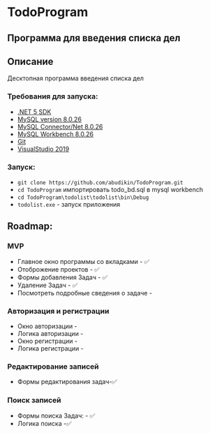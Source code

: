 # TodoProgram
## Программа для введения списка дел

## Описание
Десктопная программа введения списка дел
### Требования для запуска:
* [.NET 5 SDK](https://dotnet.microsoft.com/en-us/download/dotnet/5.0)
* [MySQL version 8.0.26](https://downloads.mysql.com/archives/community/)
* [MySQL Connector/Net 8.0.26](https://downloads.mysql.com/archives/c-net/)
* [MySQL Workbench 8.0.26](https://downloads.mysql.com/archives/workbench/)
* [Git](https://docs.github.com/en/desktop/installing-and-configuring-github-desktop/installing-and-authenticating-to-github-desktop/installing-github-desktop)
* [VisualStudio 2019](https://docs.microsoft.com/ru-ru/visualstudio/releases/2019/history)

### Запуск:
* `git clone https://github.com/abudikin/TodoProgram.git`
* `cd TodoProgram` импортировать todo_bd.sql в mysql workbench
* `cd TodoProgram\todolist\todolist\bin\Debug`
* `todolist.exe` - запуск приложения

## Roadmap:
### MVP
* Главное окно программы со вкладками - ✅
* Отоброжение проектов - ✅
* Формы добавления Задач - ✅
* Удаление Задач - ✅
* Посмотреть подробные сведения о задаче - 

### Авторизация и регистрации
* Окно авторизации - 
* Логика авторизации - 
* Окно регистрации - 
* Логика регистрации - 

### Редактирование записей
* Формы редактирования задач-✅

### Поиск записей
* Формы поиска Задач: - ✅
* Логика поиска -✅
